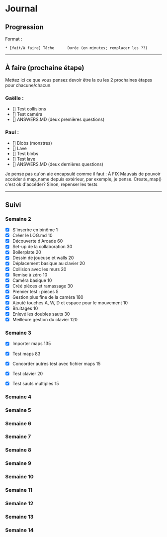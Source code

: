 # Journal

## Progression

Format :

    * [fait/à faire] Tâche      Durée (en minutes; remplacer les ??)

---

## À faire (prochaine étape)

Mettez ici ce que vous pensez devoir être la ou les 2 prochaines étapes pour chacune/chacun.

### Gaëlle : 
* [] Test collisions
* [] Test caméra
* [] ANSWERS.MD (deux premières questions)

### Paul : 
* [] Blobs (monstres)
* [] Lave
* [] Test blobs
* [] Test lave
* [] ANSWERS.MD (deux dernières questions)

Je pense pas qu'on aie encapsulé comme il faut : À FIX
Mauvais de pouvoir accéder à map_name depuis extérieur, par exemple, je pense.
Create_map() c'est ok d'accéder? Sinon, repenser les tests

---

## Suivi

### Semaine 2

* [x] S'inscrire en binôme                                             1
* [x] Créer le LOG.md                                                 10
* [x] Découverte d'Arcade                                             60
* [x] Set-up de la collaboration                                      30
* [x] Boilerplate                                                     20
* [x] Dessin de joueuse et walls                                      20
* [x] Déplacement basique au clavier                                  20
* [x] Collision avec les murs                                         20
* [x] Remise à zéro                                                   10
* [x] Caméra basique                                                  10
* [x] Créé pièces et ramassage                                        30
* [x] Premier test : pièces                                            5
* [x] Gestion plus fine de la caméra                                 180
* [x] Ajouté touches A, W, D et espace pour le mouvement              10
* [x] Bruitages                                                       10
* [x] Enlevé les doubles sauts                                        30
* [x] Meilleure gestion du clavier                                   120

### Semaine 3

* [x] Importer maps                                                  135
* [x] Test maps                                                       83
* [x] Concorder autres test avec fichier maps                         15

* [x] Test clavier                                                    20
* [x] Test sauts multiples                                            15

### Semaine 4

### Semaine 5

### Semaine 6

### Semaine 7

### Semaine 8

### Semaine 9

### Semaine 10

### Semaine 11

### Semaine 12

### Semaine 13

### Semaine 14